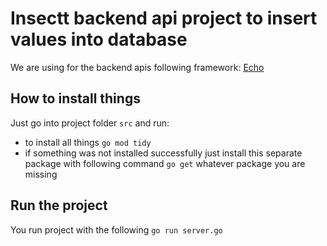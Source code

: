# Insectt backend api project to insert values into database

We are using for the backend apis following framework: [Echo](https://echo.labstack.com)

## How to install things

Just go into project folder `src` and run:
* to install all things `go mod tidy`
* if something was not installed successfully just install this separate package with following command `go get` whatever package you are missing

## Run the project

You run project with the following `go run server.go`